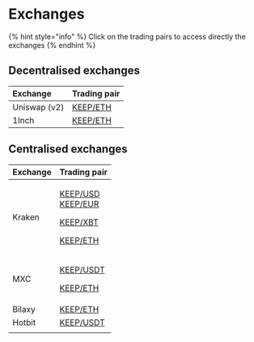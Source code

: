 # Exchanges

{% hint style="info" %}
Click on the trading pairs to access directly the exchanges
{% endhint %}

## Decentralised exchanges

| Exchange | Trading pair |
| :--- | :--- |
| Uniswap \(v2\) | [KEEP/ETH](https://uniswap.exchange/swap/0x85eee30c52b0b379b046fb0f85f4f3dc3009afec) |
| 1Inch | [KEEP/ETH](https://1inch.exchange/#/r/0x050F788d09395724777a67Dd08bE127cF70dd238/0xeeeeeeeeeeeeeeeeeeeeeeeeeeeeeeeeeeeeeeee/0x85eee30c52b0b379b046fb0f85f4f3dc3009afec) |

## Centralised exchanges

<table>
  <thead>
    <tr>
      <th style="text-align:left">Exchange</th>
      <th style="text-align:left">Trading pair</th>
    </tr>
  </thead>
  <tbody>
    <tr>
      <td style="text-align:left">Kraken</td>
      <td style="text-align:left">
        <p><a href="https://trade.kraken.com/markets/kraken/keep/usd">KEEP/USD</a>
          <br
          /><a href="https://trade.kraken.com/markets/kraken/keep/eur">KEEP/EUR</a>
        </p>
        <p><a href="https://trade.kraken.com/markets/kraken/keep/xbt">KEEP/XBT</a>
        </p>
        <p><a href="https://trade.kraken.com/markets/kraken/keep/eth">KEEP/ETH</a>
        </p>
      </td>
    </tr>
    <tr>
      <td style="text-align:left">MXC</td>
      <td style="text-align:left">
        <p><a href="https://www.mxc.com/trade/easy#KEEP_USDT">KEEP/USDT</a>
        </p>
        <p><a href="https://www.mxc.com/trade/easy#KEEP_ETH">KEEP/ETH</a>
        </p>
      </td>
    </tr>
    <tr>
      <td style="text-align:left">Bilaxy</td>
      <td style="text-align:left"><a href="https://bilaxy.com/trade/KEEP_ETH">KEEP/ETH</a>
      </td>
    </tr>
    <tr>
      <td style="text-align:left">Hotbit</td>
      <td style="text-align:left"><a href="https://www.hotbit.io/exchange?symbol=KEEP_USDT">KEEP/USDT</a>
      </td>
    </tr>
    <tr>
      <td style="text-align:left"></td>
      <td style="text-align:left"></td>
    </tr>
  </tbody>
</table>







